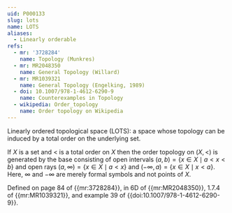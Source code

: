 ```yaml
---
uid: P000133
slug: lots
name: LOTS
aliases:
  - Linearly orderable
refs:
  - mr: '3728284'
    name: Topology (Munkres)
  - mr: MR2048350
    name: General Topology (Willard)
  - mr: MR1039321
    name: General Topology (Engelking, 1989)
  - doi: 10.1007/978-1-4612-6290-9
    name: Counterexamples in Topology
  - wikipedia: Order_topology
    name: Order topology on Wikipedia
---
```


Linearly ordered topological space (LOTS): a space whose topology can be induced by a total order on the underlying set.

If $X$ is a set and $<$ is a total order on $X$ then the order topology on $(X,<)$ is generated by the base consisting of open intervals $(a,b) = \{x\in X\mid a < x < b\}$ and open rays $(a,\infty) = \{x\in X \mid a < x\}$ and $(-\infty, a) = \{x\in X\mid x < a\}$. Here, $\infty$ and $-\infty$ are merely formal symbols and not points of $X$.

Defined on page 84 of {{mr:3728284}}, in 6D of {{mr:MR2048350}}, 1.7.4 of {{mr:MR1039321}}, and example 39 of {{doi:10.1007/978-1-4612-6290-9}}.
